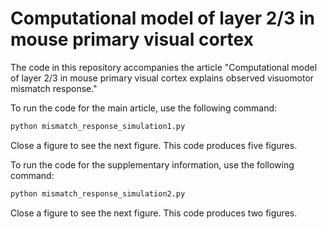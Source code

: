 # Computational model of layer 2/3 in mouse primary visual cortex

The code in this repository accompanies the article "Computational model of layer 2/3 in mouse primary visual cortex explains observed visuomotor mismatch response."

To run the code for the main article, use the following command:
```bash
python mismatch_response_simulation1.py
```
Close a figure to see the next figure. This code produces five figures.

To run the code for the supplementary information, use the following command:
```bash
python mismatch_response_simulation2.py
```
Close a figure to see the next figure. This code produces two figures.
